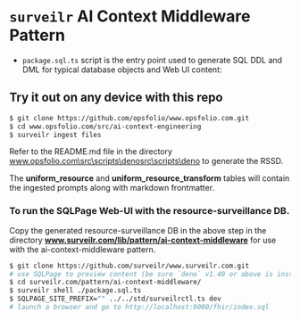 # `surveilr` AI Context Middleware Pattern

* `package.sql.ts` script is the entry point used to generate SQL DDL and DML
  for typical database objects and Web UI content:

## Try it out on any device with this repo

```bash
$ git clone https://github.com/opsfolio/www.opsfolio.com.git
$ cd www.opsfolio.com/src/ai-context-engineering
$ surveilr ingest files
```

Refer to the README.md file in the directory www.opsfolio.com\src\scripts\denosrc\scripts\deno to generate the RSSD.

The **uniform_resource** and **uniform_resource_transform** tables will contain the ingested prompts along with markdown frontmatter.

### To run the SQLPage Web-UI with the resource-surveillance DB.

Copy the generated resource-surveillance DB in the above step in the directory **www.surveilr.com/lib/pattern/ai-context-middleware** for use with the ai-context-middleware pattern.

```bash
$ git clone https://github.com/surveilr/www.surveilr.com.git
# use SQLPage to preview content (be sure `deno` v1.40 or above is installed)
$ cd surveilr.com/pattern/ai-context-middleware/
$ surveilr shell ./package.sql.ts
$ SQLPAGE_SITE_PREFIX="" ../../std/surveilrctl.ts dev
# launch a browser and go to http://localhost:9000/fhir/index.sql
```
